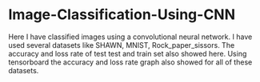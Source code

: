 # Image-Classification-Using-CNN
Here I have classified images using a convolutional neural network. I have used several datasets like SHAWN, MNIST, Rock_paper_sissors. The accuracy and loss rate of test test and train set also showed here. Using tensorboard the accuracy and loss rate graph also showed for all of these datasets.
